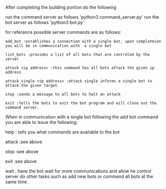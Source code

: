 After completing the building portion do the following

run the command server as follows 'python3 command_server.py'
run the bot server as follows 'python3 bot.py'

for referance possible server commands are as follows:

    add_bot :establishes a connection with a single bot, upon complateion you will be in communication with  a single bot

    list_bots :provides a list of all bots that are controled by the server

    attack <ip address> :this command has all bots attack the given ip address

    attack_single <ip address> :attack single informs a single bot to attack the given target
    
    stop :sends a message to all bots to halt an attack
    
    exit :tells the bots to exit the bot program and will close out the command server.
     
When in communication with a single bot following the add bot command you are able to issue the following:

   help : tells you what commands are available to the bot
   
   attack <ip address> :see above

   stop :see above

   exit :see above

   wait : have the bot wait for more communications and allow he control server do other tasks such as add new bots or command all bots at the same time.
  
